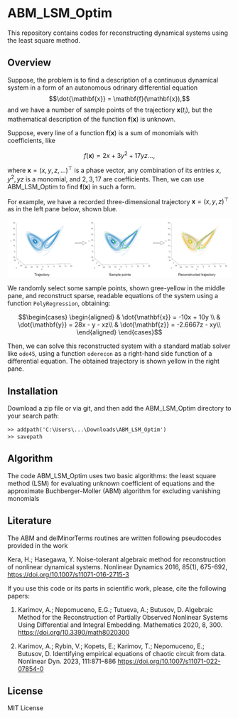# ABM_LSM_Optim
This repository contains codes for reconstructing dynamical systems using the least square method. 

## Overview

Suppose, the problem is to find a description of a continuous dynamical system in a form of an autonomous odrinary differential equation
$$\dot{\mathbf{x}} = \mathbf{f}(\mathbf{x}),$$
and we have a number of sample points of the trajectiory $\mathbf{x}(t_i)$, but the mathematical description of the function $\mathbf{f}(\mathbf{x})$ is unknown. 

Suppose, every line of a function $\mathbf{f}(\mathbf{x})$ is a sum of monomials with coefficients, like

$$f(\mathbf{x}) = 2x + 3y^2 + 17yz \dots, $$

where $\mathbf{x} = (x,y,z, \dots) ^\top$ is a phase vector, any combination of its entries $x,y^2,yz$ is a monomial, and $2,3,17$ are coefficients. Then, we can use ABM_LSM_Optim to find $\mathbf{f}(\mathbf{x})$ in such a form.

For example, we have a recorded three-dimensional trajectory $\mathbf{x} = (x,y,z)^\top$ as in the left pane below, shown blue. 

![Fig1](https://github.com/aikarimov/ABM_LSM_Optim/blob/main/scheme.drawio.png)

We randomly select some sample points, shown gree-yellow in the middle pane, and reconstruct sparse, readable equations of the system using a function `PolyRegression`, obtaining:

$$\begin{cases}
\begin{aligned}
& \dot{\mathbf{x}} = -10x + 10y \\
& \dot{\mathbf{y}} = 28x - y - xz\\
& \dot{\mathbf{z}} = -2.6667z - xy\\
\end{aligned}
\end{cases}$$

Then, we can solve this reconstructed system with a standard matlab solver like `ode45`, using a function `oderecon` as a right-hand side function of a differential equation. The obtained trajectory is shown yellow in the right pane.

## Installation
Download a zip file or via git, and then add the ABM_LSM_Optim directory to your search path:

```
>> addpath('C:\Users\...\Downloads\ABM_LSM_Optim')  
>> savepath
```
## Algorithm

The code ABM_LSM_Optim uses two basic algorithms: the least square method (LSM) for evaluating unknown coefficient of equations and the approximate Buchberger-Moller (ABM) algorithm for excluding vanishing monomials 

## Literature
The ABM and delMinorTerms routines are written following pseudocodes provided in the work

Kera, H.; Hasegawa, Y. Noise-tolerant algebraic method for reconstruction of nonlinear dynamical systems. Nonlinear Dynamics 2016, 85(1), 675-692,  https://doi.org/10.1007/s11071-016-2715-3

If you use this code or its parts in scientific work, please, cite the following papers:

1. Karimov, A.; Nepomuceno, E.G.; Tutueva, A.; Butusov, D. Algebraic Method for the Reconstruction of Partially Observed Nonlinear Systems Using Differential and Integral Embedding. Mathematics 2020, 8, 300. https://doi.org/10.3390/math8020300

2. Karimov, A.; Rybin, V.; Kopets, E.; Karimov, T.; Nepomuceno, E.; Butusov, D. Identifying empirical equations of chaotic circuit from data. Nonlinear Dyn. 2023, 111:871–886 https://doi.org/10.1007/s11071-022-07854-0

## License
MIT License
